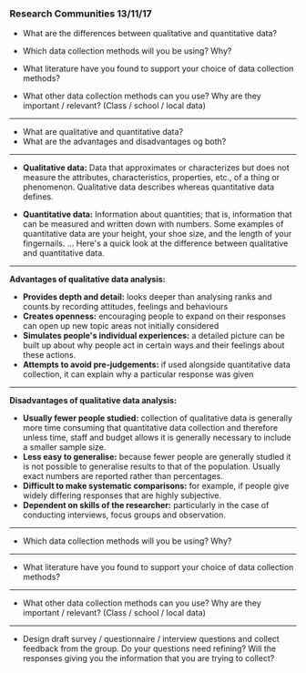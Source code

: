 ### Research Communities 13/11/17 

- What are the differences between qualitative and quantitative data? 

- Which data collection methods will you be using? Why? 

- What literature have you found to support your choice of data collection methods?  

- What other data collection methods can you use? Why are they important / relevant? (Class / school / local data) 

---
- What are qualitative and quantitative data? 
- What are the advantages and disadvantages og both?

---
- **Qualitative data:** Data that approximates or characterizes but does not measure the attributes, characteristics, properties, etc., of a thing or phenomenon. Qualitative data describes whereas quantitative data defines.

- **Quantitative data:** Information about quantities; that is, information that can be measured and written down with numbers. Some examples of quantitative data are your height, your shoe size, and the length of your fingernails. ... Here's a quick look at the difference between qualitative and quantitative data.

---

**Advantages of qualitative data analysis:**

- **Provides depth and detail:** looks deeper than analysing ranks and counts by recording attitudes, feelings and behaviours
- **Creates openness:** encouraging people to expand on their responses can open up new topic areas not initially considered
- **Simulates people's individual experiences:** a detailed picture can be built up about why people act in certain ways and their feelings about these actions.
- **Attempts to avoid pre-judgements:** if used alongside quantitative data collection, it can explain why a particular response was given
---
**Disadvantages of qualitative data analysis:**

- **Usually fewer people studied:** collection of qualitative data is generally more time consuming that quantitative data collection and therefore unless time, staff and budget allows it is generally necessary to include a smaller sample size.
- **Less easy to generalise:** because fewer people are generally studied it is not possible to generalise results to that of the population. Usually exact numbers are reported rather than percentages.
- **Difficult to make systematic comparisons:** for example, if people give widely differing responses that are highly subjective.
- **Dependent on skills of the researcher:** particularly in the case of conducting interviews, focus groups and observation.
---

- Which data collection methods will you be using? Why?
---

- What literature have you found to support your choice of data collection methods?  

---
- What other data collection methods can you use? Why are they important / relevant? (Class / school / local data) 

---
- Design draft survey / questionnaire / interview questions and collect feedback from the group. Do your questions need refining? Will the responses giving you the information that you are trying to collect? 
